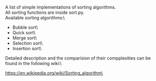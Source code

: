 A list of simple implementations of sorting algorithms.\
All sorting functions are inside sort.py.\
Available sorting algorithms:\
- Bubble sort\
- Quick sort\
- Merge sort\
- Selection sort\
- Insertion sort\

Detailed description and the comparision of their compplexities can be found in the following wiki:\

https://en.wikipedia.org/wiki/Sorting_algorithm\



